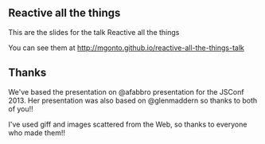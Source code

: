 ## Reactive all the things

This are the slides for the talk Reactive all the things

You can see them at http://mgonto.github.io/reactive-all-the-things-talk

## Thanks

We've based the presentation on @afabbro presentation for the JSConf 2013. Her presentation was also based on @glenmaddern so thanks to both of you!!

I've used giff and images scattered from the Web, so thanks to everyone who made them!!
